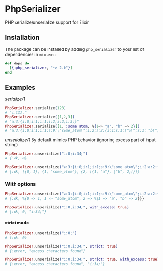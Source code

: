 
# PhpSerializer

PHP serialize/unserialize support for Elixir

## Installation

The package can be installed by adding `php_serializer` to your list of dependencies in `mix.exs`:

```elixir
def deps do
  [{:php_serializer, "~> 2.0"}]
end
```

## Examples

*serialize/1*
```elixir
PhpSerializer.serialize(123)
# "i:123;"
PhpSerializer.serialize([1,2,3])
# "a:3:{i:0;i:1;i:1;i:2;i:2;i:3;}"
PhpSerializer.serialize([1, :some_atom, %{1=> "a", "b" => 2}])
# "a:3:{i:0;i:1;i:1;s:9:\"some_atom\";i:2;a:2:{i:1;s:1:\"a\";s:1:\"b\";i:2;}}"
```

*unserialize/1*
By default mimics PHP behavior (ignoring excess part of input string)
```elixir
PhpSerializer.unserialize("i:0;i:34;")
# {:ok, 0}
```

```elixir
PhpSerializer.unserialize("a:3:{i:0;i:1;i:1;s:9:\"some_atom\";i:2;a:2:{i:1;s:1:\"a\";s:1:\"b\";i:2;}}")
# {:ok, [{0, 1}, {1, "some_atom"}, {2, [{1, "a"}, {"b", 2}]}]}
```

### With options
```elixir
PhpSerializer.unserialize("a:3:{i:0;i:1;i:1;s:9:\"some_atom\";i:2;a:2:{i:1;s:1:\"a\";s:1:\"b\";i:2;}}", array_to_map: true)
# {:ok, %{0 => 1, 1 => "some_atom", 2 => %{1 => "a", "b" => 2}}}
```

```elixir
PhpSerializer.unserialize("i:0;i:34;", with_excess: true)
# {:ok, 0, "i:34;"}
```

#### strict mode
```elixir
PhpSerializer.unserialize("i:0;")
# {:ok, 0}
```

```elixir
PhpSerializer.unserialize("i:0;i:34;", strict: true)
# {:error, "excess characters found"}
```

```elixir
PhpSerializer.unserialize("i:0;i:34;", strict: true, with_excess: true)
# {:error, "excess characters found", "i:34;"}
```
